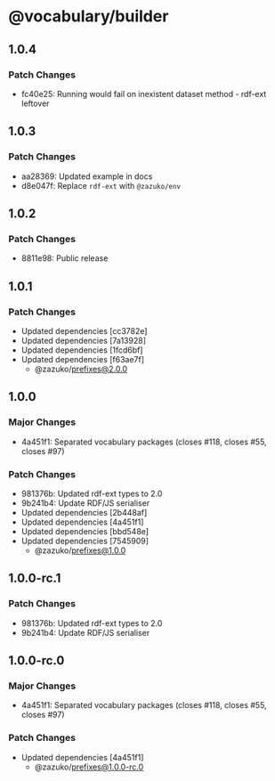 # @vocabulary/builder

## 1.0.4

### Patch Changes

- fc40e25: Running would fail on inexistent dataset method - rdf-ext leftover

## 1.0.3

### Patch Changes

- aa28369: Updated example in docs
- d8e047f: Replace `rdf-ext` with `@zazuko/env`

## 1.0.2

### Patch Changes

- 8811e98: Public release

## 1.0.1

### Patch Changes

- Updated dependencies [cc3782e]
- Updated dependencies [7a13928]
- Updated dependencies [1fcd6bf]
- Updated dependencies [f63ae7f]
  - @zazuko/prefixes@2.0.0

## 1.0.0

### Major Changes

- 4a451f1: Separated vocabulary packages (closes #118, closes #55, closes #97)

### Patch Changes

- 981376b: Updated rdf-ext types to 2.0
- 9b241b4: Update RDF/JS serialiser
- Updated dependencies [2b448af]
- Updated dependencies [4a451f1]
- Updated dependencies [bbd548e]
- Updated dependencies [7545909]
  - @zazuko/prefixes@1.0.0

## 1.0.0-rc.1

### Patch Changes

- 981376b: Updated rdf-ext types to 2.0
- 9b241b4: Update RDF/JS serialiser

## 1.0.0-rc.0

### Major Changes

- 4a451f1: Separated vocabulary packages (closes #118, closes #55, closes #97)

### Patch Changes

- Updated dependencies [4a451f1]
  - @zazuko/prefixes@1.0.0-rc.0
